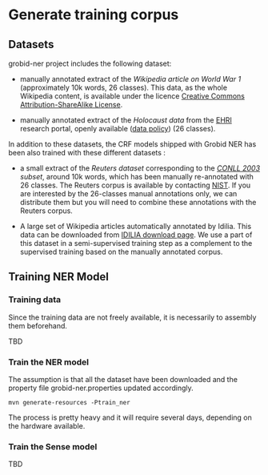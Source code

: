 # Generate training corpus 

## Datasets
  
grobid-ner project includes the following dataset:

- manually annotated extract of the *Wikipedia article on World War 1* (approximately 10k words, 26 classes). This data, as the whole Wikipedia content, is available under the licence [Creative Commons Attribution-ShareAlike License](https://creativecommons.org/licenses/by-sa/3.0/). 

- manually annotated extract of the *Holocaust data* from the [EHRI](https://portal.ehri-project.eu) research portal, openly available ([data policy](https://portal.ehri-project.eu/data-policy)) (26 classes).

In addition to these datasets, the CRF models shipped with Grobid NER has been also trained with these different datasets :
 
 - a small extract of the *Reuters dataset* corresponding to the *[CONLL 2003](http://www.cnts.ua.ac.be/conll2003/ner/) subset*, around 10k words, which has been manually re-annotated with 26 classes. The Reuters corpus is available by contacting [NIST](http://trec.nist.gov/data/reuters/reuters.html). If you are interested by the 26-classes manual annotations only, we can distribute them but you will need to combine these annotations with the Reuters corpus.  

 - A large set of Wikipedia articles automatically annotated by Idilia. This data can be downloaded from [IDILIA download page](http://download.idilia.com/datasets/wikipedia/index.html). We use a part of this dataset in a semi-supervised training step as a complement to the supervised training based on the manually annotated corpus.


## Training NER Model

### Training data
Since the training data are not freely available, it is necessarily to assembly them beforehand.

TBD


### Train the NER model 
The assumption is that all the dataset have been downloaded and the property file grobid-ner.properties updated accordingly. 

```
mvn generate-resources -Ptrain_ner
```

The process is pretty heavy and it will require several days, depending on the hardware available.  


### Train the Sense model 

TBD